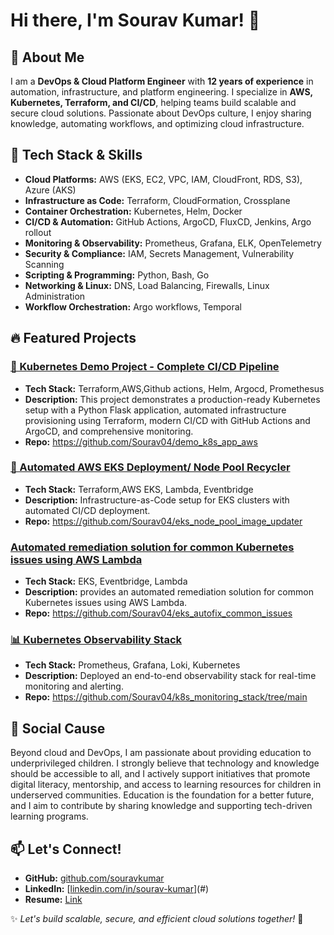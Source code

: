 # Hi there, I'm Sourav Kumar! 👋

## 🚀 About Me
I am a **DevOps & Cloud Platform Engineer** with **12 years of experience** in automation, infrastructure, and platform engineering. I specialize in **AWS, Kubernetes, Terraform, and CI/CD**, helping teams build scalable and secure cloud solutions. Passionate about DevOps culture, I enjoy sharing knowledge, automating workflows, and optimizing cloud infrastructure.

## 🔧 Tech Stack & Skills
- **Cloud Platforms:** AWS (EKS, EC2, VPC, IAM, CloudFront, RDS, S3), Azure (AKS)
- **Infrastructure as Code:** Terraform, CloudFormation, Crossplane
- **Container Orchestration:** Kubernetes, Helm, Docker
- **CI/CD & Automation:** GitHub Actions, ArgoCD, FluxCD, Jenkins, Argo rollout
- **Monitoring & Observability:** Prometheus, Grafana, ELK, OpenTelemetry
- **Security & Compliance:** IAM, Secrets Management, Vulnerability Scanning
- **Scripting & Programming:** Python, Bash, Go
- **Networking & Linux:** DNS, Load Balancing, Firewalls, Linux Administration
- **Workflow Orchestration:** Argo workflows, Temporal

## 🔥 Featured Projects
### [🌟 Kubernetes Demo Project - Complete CI/CD Pipeline](#)
- **Tech Stack:** Terraform,AWS,Github actions, Helm, Argocd, Promethesus
- **Description:** This project demonstrates a production-ready Kubernetes setup with a Python Flask application, automated infrastructure provisioning using Terraform, modern CI/CD with GitHub Actions and ArgoCD, and comprehensive monitoring.
- **Repo:** https://github.com/Sourav04/demo_k8s_app_aws

### [🌟 Automated AWS EKS Deployment/ Node Pool Recycler](#)
- **Tech Stack:** Terraform,AWS EKS, Lambda, Eventbridge
- **Description:** Infrastructure-as-Code setup for EKS clusters with automated CI/CD deployment.
- **Repo:** https://github.com/Sourav04/eks_node_pool_image_updater

### [Automated remediation solution for common Kubernetes issues using AWS Lambda](#)
- **Tech Stack:** EKS, Eventbridge, Lambda
- **Description:** provides an automated remediation solution for common Kubernetes issues using AWS Lambda.
- **Repo:** https://github.com/Sourav04/eks_autofix_common_issues 

### [📊 Kubernetes Observability Stack](#)
- **Tech Stack:** Prometheus, Grafana, Loki, Kubernetes
- **Description:** Deployed an end-to-end observability stack for real-time monitoring and alerting.
- **Repo:** https://github.com/Sourav04/k8s_monitoring_stack/tree/main

## 🎯 Social Cause
Beyond cloud and DevOps, I am passionate about providing education to underprivileged children. I strongly believe that technology and knowledge should be accessible to all, and I actively support initiatives that promote digital literacy, mentorship, and access to learning resources for children in underserved communities. Education is the foundation for a better future, and I aim to contribute by sharing knowledge and supporting tech-driven learning programs.

## 📫 Let's Connect!
- **GitHub:** [github.com/souravkumar](#github.com/sourav04)
- **LinkedIn:** [[linkedin.com/in/sourav-kumar](https://www.linkedin.com/in/sourav-kumar04/)](#)
- **Resume:** [Link](https://drive.google.com/file/d/1fWbJ-wivBU1aywzk2Jq7-yrjzjEKsoyM/view?usp=sharing)

✨ _Let's build scalable, secure, and efficient cloud solutions together!_ 🚀
